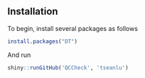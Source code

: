 ## Installation

To begin, install several packages as follows
```r
install.packages("DT")
```
And run
```r
shiny::runGitHub('QCCheck', 'tseanlu')
```
